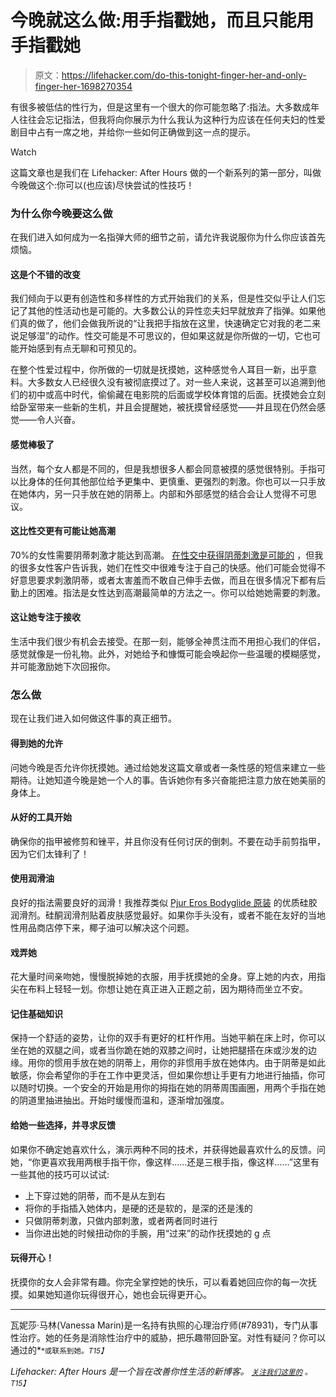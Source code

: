 # 今晚就这么做:用手指戳她，而且只能用手指戳她

> 原文：<https://lifehacker.com/do-this-tonight-finger-her-and-only-finger-her-1698270354>

有很多被低估的性行为，但是这里有一个很大的你可能忽略了:指法。大多数成年人往往会忘记指法，但我将向你展示为什么我认为这种行为应该在任何夫妇的性爱剧目中占有一席之地，并给你一些如何正确做到这一点的提示。

Watch

这篇文章也是我们在 Lifehacker: After Hours 做的一个新系列的第一部分，叫做今晚做这个:你可以(也应该)尽快尝试的性技巧！

### 为什么你今晚要这么做

在我们进入如何成为一名指弹大师的细节之前，请允许我说服你为什么你应该首先烦恼。

#### 这是个不错的改变

我们倾向于以更有创造性和多样性的方式开始我们的关系，但是性交似乎让人们忘记了其他的性活动也是可能的。大多数公认的异性恋夫妇早就放弃了指弹。如果他们真的做了，他们会做我所说的“让我把手指放在这里，快速确定它对我的老二来说足够湿”的动作。性交可能是不可思议的，但如果这就是你所做的一切，它也可能开始感到有点无聊和可预见的。

在整个性爱过程中，你所做的一切就是抚摸她，这种感觉令人耳目一新，出乎意料。大多数女人已经很久没有被彻底摸过了。对一些人来说，这甚至可以追溯到他们的初中或高中时代，偷偷藏在电影院的后面或学校体育馆的后面。抚摸她会立刻给卧室带来一些新的生机，并且会提醒她，被抚摸曾经感觉——并且现在仍然会感觉——令人兴奋。

#### 感觉棒极了

当然，每个女人都是不同的，但是我想很多人都会同意被摸的感觉很特别。手指可以比身体的任何其他部位给予更集中、更慎重、更强烈的刺激。你也可以一只手放在她体内，另一只手放在她的阴蒂上。内部和外部感觉的结合会让人觉得不可思议。

#### 这比性交更有可能让她高潮

70%的女性需要阴蒂刺激才能达到高潮。 [在性交中获得阴蒂刺激是可能的](https://lifehacker.com/the-simplest-way-to-orgasm-if-penetration-isn-t-enough-1695351842) ，但我的很多女性客户告诉我，她们在性交中很难专注于自己的快感。他们可能会觉得不好意思要求刺激阴蒂，或者太害羞而不敢自己伸手去做，而且在很多情况下都有后勤上的困难。指法是女性达到高潮最简单的方法之一。你可以给她她需要的刺激。

#### 这让她专注于接收

生活中我们很少有机会去接受。在那一刻，能够全神贯注而不用担心我们的伴侣，感觉就像是一份礼物。此外，对她给予和慷慨可能会唤起你一些温暖的模糊感觉，并可能激励她下次回报你。

### 怎么做

现在让我们进入如何做这件事的真正细节。

#### 得到她的允许

问她今晚是否允许你抚摸她。通过给她发这篇文章或者一条性感的短信来建立一些期待。让她知道今晚是她一个人的事。告诉她你有多兴奋能把注意力放在她美丽的身体上。

#### 从好的工具开始

确保你的指甲被修剪和锉平，并且你没有任何讨厌的倒刺。不要在动手前剪指甲，因为它们太锋利了！

#### 使用润滑油

良好的指法需要良好的润滑！我推荐类似 [Pjur Eros Bodyglide 原装](https://www.amazon.com/s/ref=nb_sb_noss_2?asc_campaign=InlineText&asc_refurl=https://lifehacker.com/do-this-tonight-finger-her-and-only-finger-her-1698270354&asc_source=&field-keywords=Pjur&rh=i:aps,k:Pjur&tag=kinjalifehackerlink-20&url=search-alias=aps) 的优质硅胶润滑剂。硅酮润滑剂贴着皮肤感觉最好。如果你手头没有，或者不能在友好的当地性用品商店停下来，椰子油可以解决这个问题。

#### 戏弄她

花大量时间亲吻她，慢慢脱掉她的衣服，用手抚摸她的全身。穿上她的内衣，用指尖在布料上轻轻一划。你想让她在真正进入正题之前，因为期待而坐立不安。

#### 记住基础知识

保持一个舒适的姿势，让你的双手有更好的杠杆作用。当她平躺在床上时，你可以坐在她的双腿之间，或者当你跪在她的双膝之间时，让她把腿搭在床或沙发的边缘。用你的惯用手放在她的阴蒂上，用你的非惯用手放在她体内。由于阴蒂是如此敏感，你会希望你的手在工作中更灵活，但如果你想让手更有力地进行抽插，你可以随时切换。一个安全的开始是用你的拇指在她的阴蒂周围画圈，用两个手指在她的阴道里抽进抽出。开始时缓慢而温和，逐渐增加强度。

#### 给她一些选择，并寻求反馈

如果你不确定她喜欢什么，演示两种不同的技术，并获得她最喜欢什么的反馈。问她，“你更喜欢我用两根手指干你，像这样……还是三根手指，像这样……”这里有一些其他的技巧可以试试:

*   上下穿过她的阴蒂，而不是从左到右
*   将你的手指插入她体内，是硬的还是软的，是深的还是浅的
*   只做阴蒂刺激，只做内部刺激，或者两者同时进行
*   当你进出她的时候扭动你的手腕，用“过来”的动作抚摸她的 g 点

#### 玩得开心！

抚摸你的女人会非常有趣。你完全掌控她的快乐，可以看着她回应你的每一次抚摸。如果她知道你玩得很开心，她也会玩得更开心。

* * *

瓦妮莎·马林(Vanessa Marin)是一名持有执照的心理治疗师(#78931)，专门从事性治疗。她的任务是消除性治疗中的威胁，把乐趣带回卧室。对性有疑问？你可以通过的[<small></small>](mailto:Vanessa.Marin@Lifehacker.com)*<small>*或联系到她。*T15】</small>*

*Lifehacker: After Hours 是一个旨在改善你性生活的新博客。 [<small>*关注我们这里的*</small>](https://twitter.com/LHAfterHours) <small>*。*T15】</small>*